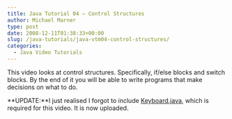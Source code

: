 ```yaml
---
title: Java Tutorial 04 – Control Structures
author: Michael Marner
type: post
date: 2008-12-11T01:38:33+00:00
slug: /java-tutorials/java-vtm04-control-structures/
categories:
  - Java Video Tutorials
---
```


This video looks at control structures. Specifically, if/else blocks and switch blocks. By the end of it you will be able to write programs that make decisions on what to do.

<div class="jetpack-video-wrapper">
  <span class="embed-youtube" style="text-align:center; display: block;"></span>
</div>

**UPDATE:**I just realised I forgot to include [Keyboard.java][1], which is required for this video. It is now uploaded.

[1]: ../wp-content/uploads/2008/12/Keyboard.java
